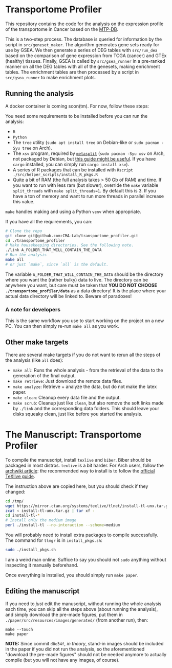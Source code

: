 # Transportome Profiler

This repository contains the code for the analysis on the expression profile of the transportome in Cancer based on the [MTP-DB](https://github.com/CMA-Lab/MTP-DB).

This is a two-step process. The database is queried for information by the script in `src/geneset_maker`. The algorithm generates gene sets ready for use by GSEA. We then generate a series of DEG tables with `src/run_dea` based on the comparison of gene expression from TCGA (cancer) and GTEx (healthy) tissues. Finally, GSEA is called by `src/gsea_runner` in a pre-ranked manner on all the DEG tables with all of the genesets, making enrichment tables.
The enrichment tables are then processed by a script in `src/gsea_runner` to make enrichment plots.

## Running the analysis
A docker container is coming soon(tm). For now, follow these steps:

You need some requirements to be installed before you can run the analysis:
- `R`
- `Python`
- The `tree` utility (`sudo apt install tree` on Debian-like or `sudo pacman -Syu tree` on Arch).
- The `xsv` program, required by [`metasplit`](https://github.com/MrHedmad/metasplit) (`sudo pacman -Syu xsv` on Arch, not packaged by Debian, but [this guide might be useful](https://lindevs.com/install-xsv-on-ubuntu). If you have `cargo` installed, you can simply run `cargo install xsv`).
- A series of R packages that can be installed with `Rscript ./src/helper_scripts/install_R_pkgs.R`
- Quite a bit of RAM (the full analysis takes > 50 Gb of RAM) and time. If you want to run with less ram (but slower), override the `make` variable `split_threads` with `make split_threads=1`. By default this is 3. If you have a ton of memory and want to run more threads in parallel increase this value. 

`make` handles making and using a Python `venv` when appropriate.

If you have all the requirements, you can:
```bash
# Clone the repo
git clone git@github.com:CMA-Lab/transportome_profiler.git
cd ./transportome_profiler
# Make housekeeping directories. See the following note.
./link A_FOLDER_THAT_WILL_CONTAIN_THE_DATA
# Run the analysis
make all
# or just `make`, since `all` is the default.
```

The variable `A_FOLDER_THAT_WILL_CONTAIN_THE_DATA` should be the directory where you want the (rather bulky) data to live. The directory can be anywhere you want, but care must be taken that **YOU DO NOT CHOOSE `./transportome_profiler/data`** as a data directory! It is the place where your actual data directory will be linked to. Beware of paradoxes!

### A note for developers
This is the same workflow you use to start working on the project on a new PC. You can then simply re-run `make all` as you work.

## Other make targets
There are several make targets if you do not want to rerun all the steps of the analysis (like `all` does):
- `make all`: Runs the whole analysis - from the retrieval of the data to the generation of the final output.
- `make retrieve`: Just download the remote data files.
- `make analyze`: Retrieve + analyze the data, but do not make the latex paper.
- `make clean`: Cleanup every data file and the output.
- `make scrub`: Cleanup just like `clean`, but also remove the soft links made by `./link` and the corresponding data folders. This should leave your disks squeaky clean, just like before you started the analysis.

# The Manuscript: Transportome Profiler

To compile the manuscript, install `texlive` and `biber`. Biber should be packaged in most distros. `texlive` is a bit harder. For Arch users, follow the [archwiki article](https://wiki.archlinux.org/title/TeX_Live): the recommended way to install is to follow the [official TeXlive guide](https://tug.org/texlive/quickinstall.html).

The instruction above are copied here, but you should check if they changed:
```bash
cd /tmp/
wget https://mirror.ctan.org/systems/texlive/tlnet/install-tl-unx.tar.gz
zcat < install-tl-unx.tar.gz | tar xf -
cd install-tl-*
# Install only the medium image
perl ./install-tl --no-interaction --scheme=medium
```

You will probably need to install extra packages to compile successfully. The command for `tlmgr` is in `install_pkgs.sh`:
```bash
sudo ./install_pkgs.sh
```
I am a weird man online. Suffice to say you should not `sudo` anything without inspecting it manually beforehand.

Once everything is installed, you should simply run `make paper`.

## Editing the manuscript
If you need to *just* edit the manuscript, without running the whole analysis each time, you can skip all the steps above (about running the analysis), and simply download the pre-made figures, put them in `./paper/src/resources/images/generated/` (from another run), then:
```
make --touch
make paper
```

**NOTE:** Since commit `d0e34f`, *in theory*, stand-in images should be included
in the paper if you did not run the analysis, so the aforementioned "download 
the pre-made figures" should not be needed anymore to actually compile (but you will not have any images, of course).
